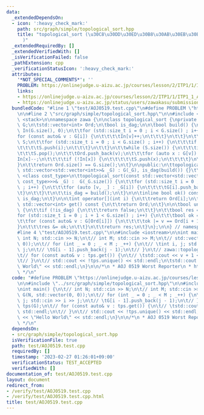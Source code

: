 ```yaml
---
data:
  _extendedDependsOn:
  - icon: ':heavy_check_mark:'
    path: src/graph/simple/topological_sort.hpp
    title: "topological_sort (\u30C8\u30DD\u30ED\u30B8\u30AB\u30EB\u30BD\u30FC\u30C8\
      )"
  _extendedRequiredBy: []
  _extendedVerifiedWith: []
  _isVerificationFailed: false
  _pathExtension: cpp
  _verificationStatusIcon: ':heavy_check_mark:'
  attributes:
    '*NOT_SPECIAL_COMMENTS*': ''
    PROBLEM: https://onlinejudge.u-aizu.ac.jp/courses/lesson/2/ITP1/1/ITP1_1_A
    links:
    - https://onlinejudge.u-aizu.ac.jp/courses/lesson/2/ITP1/1/ITP1_1_A
    - https://onlinejudge.u-aizu.ac.jp/status/users/zawakasu/submissions/1/0519/judge/7516173/C++17
  bundledCode: "#line 1 \"test/AOJ0519.test.cpp\"\n#define PROBLEM \"https://onlinejudge.u-aizu.ac.jp/courses/lesson/2/ITP1/1/ITP1_1_A\"\
    \n\n#line 2 \"src/graph/simple/topological_sort.hpp\"\n\n#include <vector>\n#include\
    \ <stack>\n\nnamespace zawa {\n\nclass topological_sort {\nprivate:\n\tstd::vector<std::vector<int>>\
    \ G;\n\tstd::vector<int> Ord;\n\tbool is_dag;\n\n\tbool build() {\n\t\tstd::vector<int>\
    \ In(G.size(), 0);\n\t\tfor (std::size_t i = 0 ; i < G.size() ; i++) {\n\t\t\t\
    for (const auto& v : G[i]) {\n\t\t\t\tIn[v]++;\n\t\t\t}\n\t\t}\n\t\tstd::stack<int>\
    \ S;\n\t\tfor (std::size_t i = 0 ; i < G.size() ; i++) {\n\t\t\tif (!In[i]) {\n\
    \t\t\t\tS.push(i);\n\t\t\t}\n\t\t}\n\t\twhile (S.size()) {\n\t\t\tint v = S.top();\n\
    \t\t\tS.pop();\n\t\t\tOrd.push_back(v);\n\t\t\tfor (auto x : G[v]) {\n\t\t\t\t\
    In[x]--;\n\t\t\t\tif (!In[x]) {\n\t\t\t\t\tS.push(x);\n\t\t\t\t}\n\t\t\t}\n\t\t\
    }\n\t\treturn Ord.size() == G.size();\n\t}\n\npublic:\n\ttopological_sort(const\
    \ std::vector<std::vector<int>>& _G) : G(_G), is_dag(build()) {}\t\n\n\ttemplate\
    \ <class cost_type>\n\ttopological_sort(const std::vector<std::vector<std::pair<int,\
    \ cost_type>>>& _G) :  G(_G.size()) {\n\t\tfor (std::size_t i = 0 ; i < _G.size()\
    \ ; i++) {\n\t\t\tfor (auto [v, _] : _G[i]) {\n\t\t\t\tG[i].push_back(v);\n\t\t\
    \t}\n\t\t}\t\n\t\tis_dag = build();\n\t}\n\n\tinline bool ok() const {\n\t\treturn\
    \ is_dag;\n\t}\n\n\tint operator[](int i) {\n\t\treturn Ord[i];\n\t}\n\n\tinline\
    \ std::vector<int> get() const {\n\t\treturn Ord;\n\t}\n\n\tbool unique() const\
    \ {\n\t\tif (!is_dag) {\n\t\t\treturn false;\n\t\t}\n\t\tbool res = true;\n\t\t\
    for (std::size_t i = 0 ; i + 1 < G.size() ; i++) {\n\t\t\tbool ok = false;\n\t\
    \t\tfor (const auto& v : G[Ord[i]]) {\n\t\t\t\tok |= v == Ord[i + 1];\n\t\t\t\
    }\n\t\t\tres &= ok;\n\t\t}\n\t\treturn res;\n\t}\n};\n\n} // namespace zawa\n\
    #line 4 \"test/AOJ0519.test.cpp\"\n\n#include <iostream>\n\nint main() {\n\t//\
    \ int N; std::cin >> N;\n\t// int M; std::cin >> M;\n\t// std::vector G(N, std::vector(0,\
    \ 0));\n\t// for (int _ = 0 ; _ < M ; _++) {\n\t// \tint i, j; std::cin >> i >>\
    \ j;\n\t// \tG[i - 1].push_back(j - 1);\n\t// }\n\t// zawa::topological_sort tps(G);\n\
    \t// for (const auto& v : tps.get()) {\n\t// \tstd::cout << v + 1 << std::endl;\n\
    \t// }\n\t// std::cout << !tps.unique() << std::endl;\n\tstd::cout << \"Hello\
    \ World\" << std::endl;\n}\n\n/*\n * AOJ 0519 Worst Reporter\n * https://onlinejudge.u-aizu.ac.jp/status/users/zawakasu/submissions/1/0519/judge/7516173/C++17\n\
    \ */\n"
  code: "#define PROBLEM \"https://onlinejudge.u-aizu.ac.jp/courses/lesson/2/ITP1/1/ITP1_1_A\"\
    \n\n#include \"../src/graph/simple/topological_sort.hpp\"\n\n#include <iostream>\n\
    \nint main() {\n\t// int N; std::cin >> N;\n\t// int M; std::cin >> M;\n\t// std::vector\
    \ G(N, std::vector(0, 0));\n\t// for (int _ = 0 ; _ < M ; _++) {\n\t// \tint i,\
    \ j; std::cin >> i >> j;\n\t// \tG[i - 1].push_back(j - 1);\n\t// }\n\t// zawa::topological_sort\
    \ tps(G);\n\t// for (const auto& v : tps.get()) {\n\t// \tstd::cout << v + 1 <<\
    \ std::endl;\n\t// }\n\t// std::cout << !tps.unique() << std::endl;\n\tstd::cout\
    \ << \"Hello World\" << std::endl;\n}\n\n/*\n * AOJ 0519 Worst Reporter\n * https://onlinejudge.u-aizu.ac.jp/status/users/zawakasu/submissions/1/0519/judge/7516173/C++17\n\
    \ */\n"
  dependsOn:
  - src/graph/simple/topological_sort.hpp
  isVerificationFile: true
  path: test/AOJ0519.test.cpp
  requiredBy: []
  timestamp: '2023-02-27 01:26:01+09:00'
  verificationStatus: TEST_ACCEPTED
  verifiedWith: []
documentation_of: test/AOJ0519.test.cpp
layout: document
redirect_from:
- /verify/test/AOJ0519.test.cpp
- /verify/test/AOJ0519.test.cpp.html
title: test/AOJ0519.test.cpp
---
```

